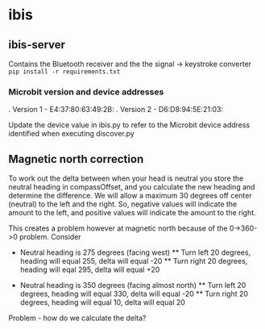 # ibis

## ibis-server 

Contains the Bluetooth receiver and the the signal -> keystroke converter
`pip install -r requirements.txt`

### Microbit version and device addresses
. Version 1 - E4:37:80:63:49:2B:
. Version 2 - D6:D8:94:5E:21:03:

Update the device value in ibis.py to refer to the Microbit device address identified when executing discover.py


## Magnetic north correction

To work out the delta between when your head is neutral you store the neutral heading in compassOffset, and you calculate the new heading and determine the difference. We will allow a maximum 30 degrees off center (neutral) to the left and the right. So, negative values will indicate the amount to the left, and positive values will indicate the amount to the right.

This creates a problem however at magnetic north because of the 0->360->0 problem. Consider

* Neutral heading is 275 degrees (facing west)
** Turn left 20 degrees, heading will equal 255, delta will equal -20
** Turn right 20 degrees, heading will eqal 295, delta will equal +20

* Neutral heading is 350 degrees (facing almost north)
** Turn left 20 degrees, heading will equal 330, delta will equal -20
** Turn right 20 degrees, heading will equal 10, delta will equal 20

Problem - how do we calculate the delta?